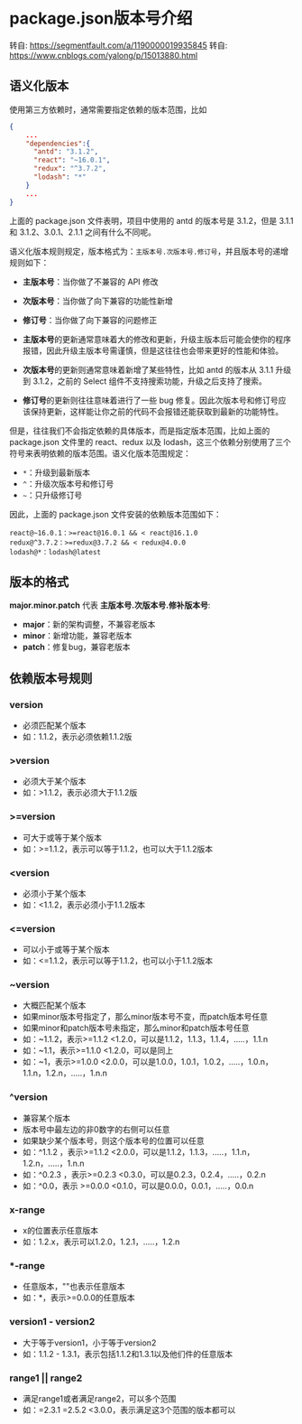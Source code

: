 # package.json版本号介绍

转自: <https://segmentfault.com/a/1190000019935845>
转自: <https://www.cnblogs.com/yalong/p/15013880.html>

## 语义化版本

使用第三方依赖时，通常需要指定依赖的版本范围，比如

```json
{
    ...
    "dependencies":{
      "antd": "3.1.2",
      "react": "~16.0.1",
      "redux": "^3.7.2",
      "lodash": "*"
    }
    ...
}
```

上面的 package.json 文件表明，项目中使用的 antd 的版本号是 3.1.2，但是 3.1.1 和 3.1.2、3.0.1、2.1.1 之间有什么不同呢。

<!-- more -->

语义化版本规则规定，版本格式为：`主版本号.次版本号.修订号`，并且版本号的递增规则如下：

* **主版本号**：当你做了不兼容的 API 修改
* **次版本号**：当你做了向下兼容的功能性新增
* **修订号**：当你做了向下兼容的问题修正

* **主版本号**的更新通常意味着大的修改和更新，升级主版本后可能会使你的程序报错，因此升级主版本号需谨慎，但是这往往也会带来更好的性能和体验。
* **次版本号**的更新则通常意味着新增了某些特性，比如 antd 的版本从 3.1.1 升级到 3.1.2，之前的 Select 组件不支持搜索功能，升级之后支持了搜索。
* **修订号**的更新则往往意味着进行了一些 bug 修复。因此次版本号和修订号应该保持更新，这样能让你之前的代码不会报错还能获取到最新的功能特性。

但是，往往我们不会指定依赖的具体版本，而是指定版本范围，比如上面的 package.json 文件里的 react、redux 以及 lodash，这三个依赖分别使用了三个符号来表明依赖的版本范围。语义化版本范围规定：

* `*`：升级到最新版本
* `^`：升级次版本号和修订号
* `~`：只升级修订号

因此，上面的 package.json 文件安装的依赖版本范围如下：

```shell
react@~16.0.1：>=react@16.0.1 && < react@16.1.0
redux@^3.7.2：>=redux@3.7.2 && < redux@4.0.0
lodash@*：lodash@latest
```

## 版本的格式

**major.minor.patch** 代表 **主版本号.次版本号.修补版本号**:

* **major**：新的架构调整，不兼容老版本
* **minor**：新增功能，兼容老版本
* **patch**：修复bug，兼容老版本

## 依赖版本号规则

### **version**

* 必须匹配某个版本
* 如：1.1.2，表示必须依赖1.1.2版

### **\>version**

* 必须大于某个版本
* 如：>1.1.2，表示必须大于1.1.2版

### **\>=version**

* 可大于或等于某个版本
* 如：>=1.1.2，表示可以等于1.1.2，也可以大于1.1.2版本

### **<version**

* 必须小于某个版本
* 如：<1.1.2，表示必须小于1.1.2版本

### **<=version**

* 可以小于或等于某个版本
* 如：<=1.1.2，表示可以等于1.1.2，也可以小于1.1.2版本

### **~version**

* 大概匹配某个版本
* 如果minor版本号指定了，那么minor版本号不变，而patch版本号任意
* 如果minor和patch版本号未指定，那么minor和patch版本号任意
* 如：~1.1.2，表示>=1.1.2 <1.2.0，可以是1.1.2，1.1.3，1.1.4，.....，1.1.n
* 如：~1.1，表示>=1.1.0 <1.2.0，可以是同上
* 如：~1，表示>=1.0.0 <2.0.0，可以是1.0.0，1.0.1，1.0.2，.....，1.0.n，1.1.n，1.2.n，.....，1.n.n

### **^version**

* 兼容某个版本
* 版本号中最左边的非0数字的右侧可以任意
* 如果缺少某个版本号，则这个版本号的位置可以任意
* 如：^1.1.2 ，表示>=1.1.2 <2.0.0，可以是1.1.2，1.1.3，.....，1.1.n，1.2.n，.....，1.n.n
* 如：^0.2.3 ，表示>=0.2.3 <0.3.0，可以是0.2.3，0.2.4，.....，0.2.n
* 如：^0.0，表示 >=0.0.0 <0.1.0，可以是0.0.0，0.0.1，.....，0.0.n

### **x-range**

* x的位置表示任意版本
* 如：1.2.x，表示可以1.2.0，1.2.1，.....，1.2.n

### **\*-range**

* 任意版本，""也表示任意版本
* 如：\*，表示>=0.0.0的任意版本

### **version1 - version2**

* 大于等于version1，小于等于version2
* 如：1.1.2 - 1.3.1，表示包括1.1.2和1.3.1以及他们件的任意版本

### **range1 || range2**

* 满足range1或者满足range2，可以多个范围
* 如：=2.3.1 =2.5.2 <3.0.0，表示满足这3个范围的版本都可以
